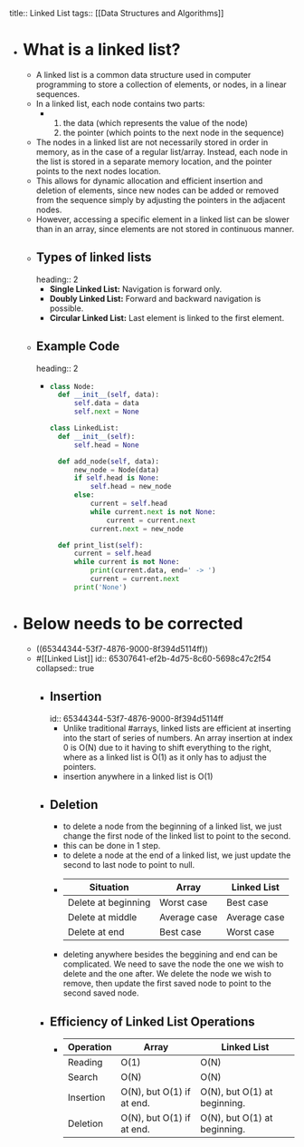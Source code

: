title:: Linked List
tags:: [[Data Structures and Algorithms]]

- # What is a linked list?
	- A linked list is a common data structure used in computer programming to store a collection of elements, or nodes, in a linear sequences.
	- In a linked list, each node contains two parts:
		- 1. the data (which represents the value of the node)
		  2. the pointer (which points to the next node in the sequence)
	- The nodes in a linked list are not necessarily stored in order in memory, as in the case of a regular list/array. Instead, each node in the list is stored in a separate memory location, and the pointer points to the next nodes location.
	- This allows for dynamic allocation and efficient insertion and deletion of elements, since new nodes can be added or removed from the sequence simply by adjusting the pointers in the adjacent nodes.
	- However, accessing a specific element in a linked list can be slower than in an array, since elements are not stored in continuous manner.
	- ## Types of linked lists
	  heading:: 2
		- **Single Linked List:** Navigation is forward only.
		- **Doubly Linked List:** Forward and backward navigation is possible.
		- **Circular Linked List:** Last element is linked to the first element.
	- ## Example Code
	  heading:: 2
		- ```python
		  class Node:
		    def __init__(self, data):
		        self.data = data
		        self.next = None
		  
		  class LinkedList:
		    def __init__(self):
		        self.head = None
		  
		    def add_node(self, data):
		        new_node = Node(data)
		        if self.head is None:
		            self.head = new_node
		        else:
		            current = self.head
		            while current.next is not None:
		                current = current.next
		            current.next = new_node
		  
		    def print_list(self):
		        current = self.head
		        while current is not None:
		            print(current.data, end=' -> ')
		            current = current.next
		        print('None')
		  
		  ```
- # Below needs to be corrected
	- ((65344344-53f7-4876-9000-8f394d5114ff))
	- #[[Linked List]]
	  id:: 65307641-ef2b-4d75-8c60-5698c47c2f54
	  collapsed:: true
		- ## Insertion
		  id:: 65344344-53f7-4876-9000-8f394d5114ff
			- Unlike traditional #arrays, linked lists are efficient at inserting into the start of series of numbers. An array insertion at index 0 is O(N) due to it having to shift everything to the right, where as a linked list is O(1) as it only has to adjust the pointers.
			- insertion anywhere in a linked list is O(1)
		- ## Deletion
			- to delete a node from the beginning of a linked list, we just change the first node of the linked list to point to the second.
			- this can be done in 1 step.
			- to delete a node at the end of a linked list, we just update the second to last node to point to null.
			- | Situation | Array | Linked List |
			  | --- | --- | --- |
			  | Delete at beginning | Worst case | Best case |
			  | Delete at middle | Average case | Average case |
			  | Delete at end | Best case | Worst case |
			- deleting anywhere besides the beggining and end can be complicated. We need to save the node the one we wish to delete and the one after. We delete the node we wish to remove, then update the first saved node to point to the second saved node.
		- ## Efficiency of Linked List Operations
			- | Operation | Array | Linked List |
			  | --- | --- | --- |
			  | Reading | O(1) | O(N) |
			  | Search | O(N) | O(N) |
			  | Insertion | O(N), but O(1) if at end. | O(N), but O(1) at beginning. |
			  | Deletion | O(N), but O(1) if at end. | O(N), but O(1) at beginning. |